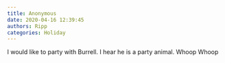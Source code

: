 ```yaml
---
title: Anonymous
date: 2020-04-16 12:39:45
authors: Ripp
categories: Holiday
---
```


 I would like to party with Burrell.  I hear he is a party animal.  Whoop Whoop